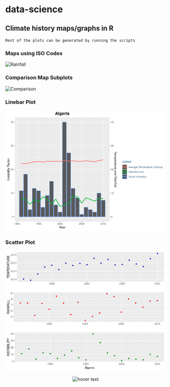 # data-science
## Climate history maps/graphs in R
```
Rest of the plots can be generated by running the scripts
```

### Maps using ISO Codes
![Rainfall](rainfall1991.tiff)

### Comparison Map Subplots
![Comparison](temp_comparison.tiff)

### Linebar Plot
![Linerbar](linebar-Algeria.tiff)

### Scatter Plot
![Scatter](scatter-Algeria.tiff)

<p align="center">
  <img src="rainfall1991.tiff" width="350" title="hover text">
</p>
